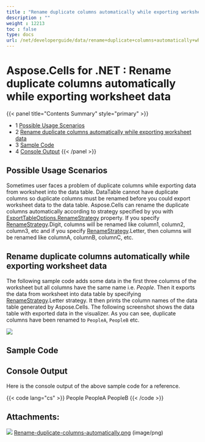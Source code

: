 ```yaml
---
title : "Rename duplicate columns automatically while exporting worksheet data" 
description : "" 
weight : 12213 
toc : false
type: docs
url: /net/developerguide/data/rename+duplicate+columns+automatically+while+exporting+worksheet+data/
---
```


# Aspose.Cells for .NET : Rename duplicate columns automatically while exporting worksheet data


{{< panel title="Contents Summary" style="primary" >}}
*   1 [Possible Usage Scenarios](#possible-usage-scenarios)
*   2 [Rename duplicate columns automatically while exporting worksheet data](#rename-duplicate-columns-automatically-while-exporting-worksheet-data)
*   3 [Sample Code](#sample-code)
*   4 [Console Output](#console-output)
{{< /panel >}}
## Possible Usage Scenarios

Sometimes user faces a problem of duplicate columns while exporting data from worksheet into the data table. DataTable cannot have duplicate columns so duplicate columns must be renamed before you could export worksheet data to the data table. Aspose.Cells can rename the duplicate columns automatically according to strategy specified by you with [ExportTableOptions.RenameStrategy](https://apireference.aspose.com/net/cells/aspose.cells/exporttableoptions/properties/renamestrategy) property. If you specify [RenameStrategy](https://apireference.aspose.com/net/cells/aspose.cells/renamestrategy).Digit, columns will be renamed like column1, column2, column3, etc and if you specify [RenameStrategy](https://apireference.aspose.com/net/cells/aspose.cells/renamestrategy).Letter, then columns will be renamed like columnA, columnB, columnC, etc.

## Rename duplicate columns automatically while exporting worksheet data

The following sample code adds some data in the first three columns of the worksheet but all columns have the same name i.e. *People*. Then it exports the data from worksheet into data table by specifying [RenameStrategy](https://apireference.aspose.com/net/cells/aspose.cells/renamestrategy).Letter strategy. It then prints the column names of the data table generated by Aspose.Cells. The following screenshot shows the data table with exported data in the visualizer. As you can see, duplicate columns have been renamed to `PeopleA`, `PeopleB` etc.

![](https://docs2.aspose.com/cells/net/attachments/25002646/25395212.png)

## Sample Code

## Console Output

Here is the console output of the above sample code for a reference.

{{< code lang="cs" >}}
People
PeopleA
PeopleB
{{< /code >}}

## Attachments:

![](https://docs2.aspose.com/cells/net/images/icons/bullet_blue.gif) [Rename-duplicate-columns-automatically.png](https://docs2.aspose.com/cells/net/attachments/25002646/25395212.png) (image/png)  

